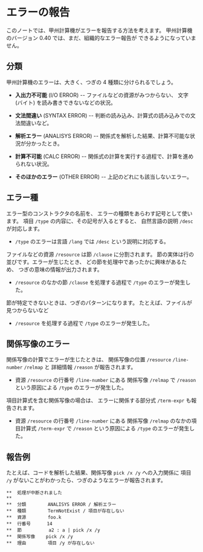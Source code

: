 # エラーの報告

このノートでは、甲州計算機がエラーを報告する方法を考えます。
甲州計算機のバージョン 0.40 では、まだ、組織的なエラー報告が
できるようになっていません。


## 分類

甲州計算機のエラーは、大きく、つぎの 4 種類に分けられるでしょう。

 * **入出力不可能** (I/O ERROR) --
   ファイルなどの資源がみつからない、
   文字 (バイト) を読み書きできないなどの状況。

 * **文法間違い** (SYNTAX ERROR) --
   判断の読み込み、計算式の読み込みでの文法間違いなど。

 * **解析エラー** (ANALISYS ERROR) --
   関係式を解析した結果、計算不可能な状況が分かったとき。

 * **計算不可能** (CALC ERROR) --
   関係式の計算を実行する過程で、計算を進められない状況。

 * **そのほかのエラー** (OTHER ERROR) --
   上記のどれにも該当しないエラー。



## エラー種

エラー型のコンストラクタの名前を、
エラーの種類をあらわす記号として使います。
項目 `/type` の内容に、その記号が入るとすると、
自然言語の説明 `/desc` が対応します。

 * `/type` のエラーは言語 `/lang` では `/desc` という説明に対応する。

ファイルなどの資源 `/resource` は節 `/clause` に分割されます。
節の実体は行の並びです。エラーが生じたとき、
どの節を処理中であったかに興味があるため、
つぎの意味の情報が出力されます。

 * `/resource` のなかの節 `/clause` を処理する過程で
   `/type` のエラーが発生した。

節が特定できないときは、つぎのパターンになります。
たとえば、ファイルが見つからないなど

 * `/resource` を処理する過程で `/type` のエラーが発生した。



## 関係写像のエラー

関係写像の計算でエラーが生じたときは、
関係写像の位置 `/resource` `/line-number` `/relmap` と
詳細情報 `/reason` が報告されます。

 * 資源 `/resource` の行番号 `/line-number` にある
   関係写像 `/relmap` で `/reason` という原因による
   `/type` のエラーが発生した。

項目計算式を含む関係写像の場合は、
エラーに関係する部分式 `/term-expr` も報告されます。

 * 資源 `/resource` の行番号 `/line-number` にある
   関係写像 `/relmap` のなかの項目計算式 `/term-expr` で
   `/reason` という原因による `/type` のエラーが発生した。



## 報告例

たとえば、コードを解析した結果、関係写像 `pick /x /y` への入力関係に
項目 `/y` がないことがわかったら、つぎのようなエラーが報告されます。

    **  処理が中断されました
    **
    **  分類        ANALISYS ERROR / 解析エラー
    **  種類        TermNotExist / 項目が存在しない
    **  資源        foo.k
    **  行番号      14
    **  節          a2 : a | pick /x /y
    **  関係写像    pick /x /y
    **  理由        項目 /y が存在しない

